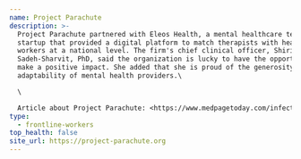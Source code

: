 ```yaml
---
name: Project Parachute
description: >-
  Project Parachute partnered with Eleos Health, a mental healthcare technology
  startup that provided a digital platform to match therapists with healthcare
  workers at a national level. The firm's chief clinical officer, Shiri
  Sadeh-Sharvit, PhD, said the organization is lucky to have the opportunity to
  make a positive impact. She added that she is proud of the generosity and
  adaptability of mental health providers.\

  \

  Article about Project Parachute: <https://www.medpagetoday.com/infectiousdisease/covid19/85938>
type:
  - frontline-workers
top_health: false
site_url: https://project-parachute.org
---
```

